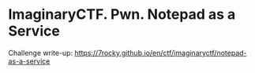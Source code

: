 # ImaginaryCTF. Pwn. Notepad as a Service

Challenge write-up: https://7rocky.github.io/en/ctf/imaginaryctf/notepad-as-a-service

